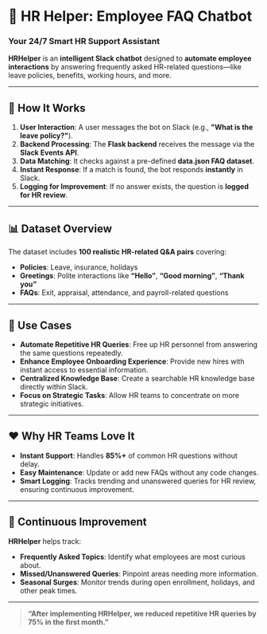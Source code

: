 # 💬 **HR Helper: Employee FAQ Chatbot**

### **Your 24/7 Smart HR Support Assistant**

**HRHelper** is an **intelligent Slack chatbot** designed to **automate employee interactions** by answering frequently asked HR-related questions—like leave policies, benefits, working hours, and more.

---

## 🚀 **How It Works**

1. **User  Interaction**: A user messages the bot on Slack (e.g., **"What is the leave policy?"**).
2. **Backend Processing**: The **Flask backend** receives the message via the **Slack Events API**.
3. **Data Matching**: It checks against a pre-defined **data.json FAQ dataset**.
4. **Instant Response**: If a match is found, the bot responds **instantly** in Slack.
5. **Logging for Improvement**: If no answer exists, the question is **logged for HR review**.

---

## 📊 **Dataset Overview**

The dataset includes **100 realistic HR-related Q&A pairs** covering:

- **Policies**: Leave, insurance, holidays
- **Greetings**: Polite interactions like **“Hello”**, **“Good morning”**, **“Thank you”**
- **FAQs**: Exit, appraisal, attendance, and payroll-related questions

---

## 💼 **Use Cases**

- **Automate Repetitive HR Queries**: Free up HR personnel from answering the same questions repeatedly.
- **Enhance Employee Onboarding Experience**: Provide new hires with instant access to essential information.
- **Centralized Knowledge Base**: Create a searchable HR knowledge base directly within Slack.
- **Focus on Strategic Tasks**: Allow HR teams to concentrate on more strategic initiatives.

---

## ❤️ **Why HR Teams Love It**

- **Instant Support**: Handles **85%+** of common HR questions without delay.
- **Easy Maintenance**: Update or add new FAQs without any code changes.
- **Smart Logging**: Tracks trending and unanswered queries for HR review, ensuring continuous improvement.

---

## 🔁 **Continuous Improvement**

**HRHelper** helps track:

- **Frequently Asked Topics**: Identify what employees are most curious about.
- **Missed/Unanswered Queries**: Pinpoint areas needing more information.
- **Seasonal Surges**: Monitor trends during open enrollment, holidays, and other peak times.

---

> **“After implementing HRHelper, we reduced repetitive HR queries by 75% in the first month.”**
